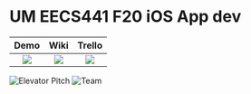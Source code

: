 # UM EECS441 F20 iOS App dev

| Demo  |  Wiki |  Trello  |
|:-----:|:-----:|:--------:|
|[<img src="https://github.com/UM-EECS-441/labs/blob/master/docs/img/admin/video.png">][demo_page]|[<img src="https://github.com/UM-EECS-441/labs/blob/master/docs/img/admin/wiki.png">][wiki_page]|[<img src="https://github.com/UM-EECS-441/labs/blob/master/docs/img/admin/trello.png">][process_page]|

![Elevator Pitch](https://github.com/UM-EECS-441/labs/blob/master/docs/img/F20/iosappdev.png)
![Team](https://github.com/UM-EECS-441/labs/blob/master/docs/img/F20/iosappdev_team.png)

[demo_page]: https://www.youtube.com/watch?v=RNm2PgmtO6s&feature=youtu.be
[wiki_page]: https://github.com/UM-EECS-441/iosappdev/wiki
[process_page]: https://trello.com/b/S3gcNGCI/ios-app-dev
